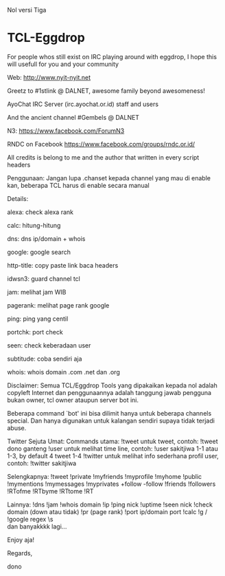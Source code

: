Nol versi Tiga

TCL-Eggdrop
===========

For people whos still exist on IRC playing around with eggdrop, I hope this will usefull for you and your community

Web: http://www.nyit-nyit.net

Greetz to #1stlink @ DALNET, awesome family beyond awesomeness!

AyoChat IRC Server (irc.ayochat.or.id) staff and users

And the ancient channel #Gembels @ DALNET

N3: https://www.facebook.com/ForumN3

RNDC on Facebook https://www.facebook.com/groups/rndc.or.id/

All credits is belong to me and the author that written in every script headers

Penggunaan:
Jangan lupa .chanset kepada channel yang mau di enable kan, beberapa TCL harus di enable secara manual

Details:

alexa: check alexa rank

calc: hitung-hitung

dns: dns ip/domain + whois

google: google search

http-title: copy paste link baca headers

idwsn3: guard channel tcl

jam: melihat jam WIB

pagerank: melihat page rank google

ping: ping yang centil

portchk: port check

seen: check keberadaan user

subtitude: coba sendiri aja

whois: whois domain .com .net dan .org


Disclaimer:
Semua TCL/Eggdrop Tools yang dipakaikan kepada nol adalah copyleft Internet dan penggunaannya 
adalah tanggung jawab pengguna bukan owner, tcl owner ataupun server bot ini.

Beberapa command `bot' ini bisa dilimit hanya untuk beberapa channels special.
Dan hanya digunakan untuk kalangan sendiri supaya tidak terjadi abuse.

Twitter Sejuta Umat:
Commands utama:
!tweet untuk tweet, contoh: !tweet dono ganteng
!user untuk melihat time line, contoh: !user sakitjiwa 1-1 atau 1-3, by default 4 tweet 1-4
!twitter untuk melihat info sederhana profil user, contoh: !twitter sakitjiwa


Selengkapnya:
!tweet
!private 
!myfriends
!myprofile 
!myhome 
!public
!mymentions 
!mymessages 
!myprivates
+follow 
-follow 
!friends 
!followers 
!RTofme 
!RTbyme 
!RTtome 
!RT 

Lainnya:
!dns 
!jam
!whois domain
!ip
!ping nick
!uptime
!seen nick
!check domain (down atau tidak)
!pr (page rank)
!port ip/domain port
!calc
!g / !google
regex \s\
dan banyakkkk lagi...

Enjoy aja!

Regards,


dono
